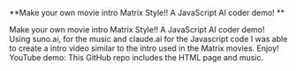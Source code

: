 **Make your own movie intro Matrix Style!! A JavaScript AI coder demo! **

Make your own movie intro Matrix Style!! A JavaScript AI coder demo! 
Using suno.ai, for the music and claude.ai for the Javascript code I was able to create a intro video similar to the intro used in the Matrix movies. 
Enjoy! 
YouTube demo: 
This GitHub repo includes the HTML page and music. 

